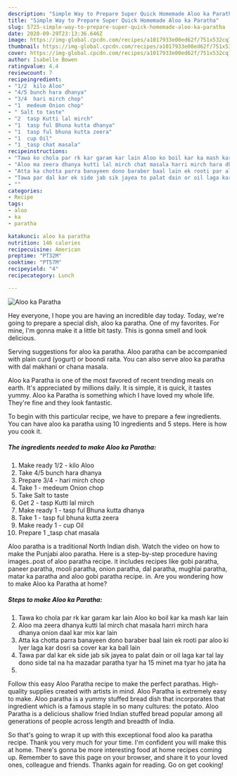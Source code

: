 ```yaml
---
description: "Simple Way to Prepare Super Quick Homemade Aloo ka Paratha"
title: "Simple Way to Prepare Super Quick Homemade Aloo ka Paratha"
slug: 5725-simple-way-to-prepare-super-quick-homemade-aloo-ka-paratha
date: 2020-09-29T23:13:36.646Z
image: https://img-global.cpcdn.com/recipes/a1017933e00ed62f/751x532cq70/aloo-ka-paratha-recipe-main-photo.jpg
thumbnail: https://img-global.cpcdn.com/recipes/a1017933e00ed62f/751x532cq70/aloo-ka-paratha-recipe-main-photo.jpg
cover: https://img-global.cpcdn.com/recipes/a1017933e00ed62f/751x532cq70/aloo-ka-paratha-recipe-main-photo.jpg
author: Isabelle Bowen
ratingvalue: 4.4
reviewcount: 7
recipeingredient:
- "1/2  kilo Aloo"
- "4/5 bunch hara dhanya"
- "3/4  hari mirch chop"
- "1  medeum Onion chop"
- " Salt to taste"
- "2  tasp Kutti lal mirch"
- "1  tasp ful Bhuna kutta dhanya"
- "1  tasp ful bhuna kutta zeera"
- "1  cup Oil"
- "1 _tasp chat masala"
recipeinstructions:
- "Tawa ko chola par rk kar garam kar lain Aloo ko boil kar ka mash kar lain"
- "Aloo ma zeera dhanya kutti lal mirch chat masala harri mirch hara dhanya onion daal kar mix kar lain"
- "Atta ka chotta parra banayeen dono baraber baal lain ek rooti par aloo ki lyer laga kar dosri sa cover kar ka ball lain"
- "Tawa par dal kar ek side jab sik jayea to palat dain or oil laga kar tal lay dono side tal na ha mazadar paratha tyar ha 15 minet ma tyar ho jata ha"
- ""
categories:
- Recipe
tags:
- aloo
- ka
- paratha

katakunci: aloo ka paratha 
nutrition: 146 calories
recipecuisine: American
preptime: "PT32M"
cooktime: "PT57M"
recipeyield: "4"
recipecategory: Lunch

---
```



![Aloo ka Paratha](https://img-global.cpcdn.com/recipes/a1017933e00ed62f/751x532cq70/aloo-ka-paratha-recipe-main-photo.jpg)

Hey everyone, I hope you are having an incredible day today. Today, we're going to prepare a special dish, aloo ka paratha. One of my favorites. For mine, I'm gonna make it a little bit tasty. This is gonna smell and look delicious.

Serving suggestions for aloo ka paratha. Aloo paratha can be accompanied with plain curd (yogurt) or boondi raita. You can also serve aloo ka paratha with dal makhani or chana masala.

Aloo ka Paratha is one of the most favored of recent trending meals on earth. It's appreciated by millions daily. It is simple, it is quick, it tastes yummy. Aloo ka Paratha is something which I have loved my whole life. They're fine and they look fantastic.


To begin with this particular recipe, we have to prepare a few ingredients. You can have aloo ka paratha using 10 ingredients and 5 steps. Here is how you cook it.

<!--inarticleads1-->

##### The ingredients needed to make Aloo ka Paratha:

1. Make ready 1/2 - kilo Aloo
1. Take 4/5 bunch hara dhanya
1. Prepare 3/4 - hari mirch chop
1. Take 1 - medeum Onion chop
1. Take  Salt to taste
1. Get 2 - tasp Kutti lal mirch
1. Make ready 1 - tasp ful Bhuna kutta dhanya
1. Take 1 - tasp ful bhuna kutta zeera
1. Make ready 1 - cup Oil
1. Prepare 1 _tasp chat masala


Aloo paratha is a traditional North Indian dish. Watch the video on how to make the Punjabi aloo paratha. Here is a step-by-step procedure having images..post of aloo paratha recipe. it includes recipes like gobi paratha, paneer paratha, mooli paratha, onion paratha, dal paratha, mughlai paratha, matar ka paratha and aloo gobi paratha recipe. in. Are you wondering how to make Aloo ka Paratha at home? 

<!--inarticleads2-->

##### Steps to make Aloo ka Paratha:

1. Tawa ko chola par rk kar garam kar lain Aloo ko boil kar ka mash kar lain
1. Aloo ma zeera dhanya kutti lal mirch chat masala harri mirch hara dhanya onion daal kar mix kar lain
1. Atta ka chotta parra banayeen dono baraber baal lain ek rooti par aloo ki lyer laga kar dosri sa cover kar ka ball lain
1. Tawa par dal kar ek side jab sik jayea to palat dain or oil laga kar tal lay dono side tal na ha mazadar paratha tyar ha 15 minet ma tyar ho jata ha
1. 


Follow this easy Aloo Paratha recipe to make the perfect parathas. High-quality supplies created with artists in mind. Aloo Paratha is extremely easy to make. Aloo paratha is a yummy stuffed bread dish that incorporates that ingredient which is a famous staple in so many cultures: the potato. Aloo Paratha is a delicious shallow fried Indian stuffed bread popular among all generations of people across length and breadth of India. 

So that's going to wrap it up with this exceptional food aloo ka paratha recipe. Thank you very much for your time. I'm confident you will make this at home. There's gonna be more interesting food at home recipes coming up. Remember to save this page on your browser, and share it to your loved ones, colleague and friends. Thanks again for reading. Go on get cooking!
